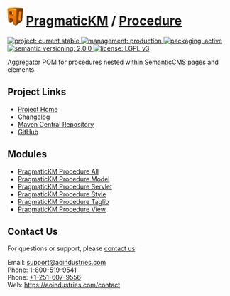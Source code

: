 # [<img src="ao-logo.png" alt="AO Logo" width="35" height="40">](https://aoindustries.com/) [PragmaticKM](https://pragmatickm.com/) / [Procedure](https://pragmatickm.com/procedure/)
<p>
	<a href="https://aoindustries.com/life-cycle#project-current-stable">
		<img src="https://pragmatickm.com/ao-badges/project-current-stable.svg" alt="project: current stable" />
	</a>
	<a href="https://aoindustries.com/life-cycle#management-production">
		<img src="https://pragmatickm.com/ao-badges/management-production.svg" alt="management: production" />
	</a>
	<a href="https://aoindustries.com/life-cycle#packaging-active">
		<img src="https://pragmatickm.com/ao-badges/packaging-active.svg" alt="packaging: active" />
	</a>
	<br />
	<a href="http://semver.org/spec/v2.0.0.html">
		<img src="https://pragmatickm.com/ao-badges/semver-2.0.0.svg" alt="semantic versioning: 2.0.0" />
	</a>
	<a href="https://www.gnu.org/licenses/lgpl-3.0">
		<img src="https://pragmatickm.com/ao-badges/license-lgpl-3.0.svg" alt="license: LGPL v3" />
	</a>
</p>

Aggregator POM for procedures nested within [SemanticCMS](https://semanticcms.com/) pages and elements.

## Project Links
* [Project Home](https://pragmatickm.com/procedure/)
* [Changelog](https://pragmatickm.com/procedure/changelog)
* [Maven Central Repository](https://search.maven.org/#search%7Cgav%7C1%7Cg:%22com.pragmatickm%22%20AND%20a:%22pragmatickm-procedure%22)
* [GitHub](https://github.com/aoindustries/pragmatickm-procedure)

## Modules
* [PragmaticKM Procedure All](https://pragmatickm.com/procedure/all/)
* [PragmaticKM Procedure Model](https://pragmatickm.com/procedure/model/)
* [PragmaticKM Procedure Servlet](https://pragmatickm.com/procedure/servlet/)
* [PragmaticKM Procedure Style](https://pragmatickm.com/procedure/style/)
* [PragmaticKM Procedure Taglib](https://pragmatickm.com/procedure/taglib/)
* [PragmaticKM Procedure View](https://pragmatickm.com/procedure/view/)

## Contact Us
For questions or support, please [contact us](https://aoindustries.com/contact):

Email: [support@aoindustries.com](mailto:support@aoindustries.com)  
Phone: [1-800-519-9541](tel:1-800-519-9541)  
Phone: [+1-251-607-9556](tel:+1-251-607-9556)  
Web: https://aoindustries.com/contact
